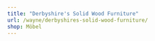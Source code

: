 ```yaml
---
title: "Derbyshire's Solid Wood Furniture"
url: /wayne/derbyshires-solid-wood-furniture/
shop: Möbel
---
```

